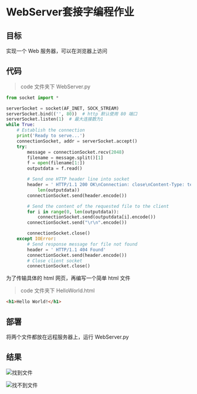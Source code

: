 # WebServer套接字编程作业

## 目标

实现一个 Web 服务器，可以在浏览器上访问

## 代码

>   code 文件夹下 WebServer.py

```python
from socket import *

serverSocket = socket(AF_INET, SOCK_STREAM)
serverSocket.bind(('', 80))  # http 默认使用 80 端口
serverSocket.listen(1)  # 最大连接数为1
while True:
    # Establish the connection
    print('Ready to serve...')
    connectionSocket, addr = serverSocket.accept()
    try:
        message = connectionSocket.recv(2048)
        filename = message.split()[1]
        f = open(filename[1:])
        outputdata = f.read()

        # Send one HTTP header line into socket
        header = ' HTTP/1.1 200 OK\nConnection: close\nContent-Type: text/html\nContent-Length: %d\n\n' % (
            len(outputdata))
        connectionSocket.send(header.encode())

        # Send the content of the requested file to the client
        for i in range(0, len(outputdata)):
            connectionSocket.send(outputdata[i].encode())
        connectionSocket.send("\r\n".encode())

        connectionSocket.close()
    except IOError:
        # Send response message for file not found
        header = ' HTTP/1.1 404 Found'
        connectionSocket.send(header.encode())
        # Close client socket
        connectionSocket.close()

```

为了传输具体的 html 网页，再编写一个简单 html 文件

>   code 文件夹下 HelloWorld.html

```html
<h1>Hello World!</h1>
```

## 部署

将两个文件都放在远程服务器上，运行 WebServer.py

## 结果

![找到文件](https://i.niupic.com/images/2022/11/06/aakF.JPG)

![找不到文件](https://i.niupic.com/images/2022/11/06/aakE.JPG)